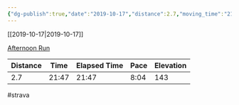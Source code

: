 ```yaml
---
{"dg-publish":true,"date":"2019-10-17","distance":2.7,"moving_time":"21:47","elapsed_time":"21:47","pace":"8:04","total_elevation_gain":143,"url":"https://www.strava.com/activities/2797024071","permalink":"/01-personal/strava/2019-10-17-afternoon-run/","dgPassFrontmatter":true}
---
```



[[2019-10-17\|2019-10-17]]

[Afternoon Run](https://www.strava.com/activities/2797024071)

| Distance | Time  | Elapsed Time | Pace | Elevation |
| -------- | ----- | ------------ | ---- | --------- |
| 2.7      | 21:47 | 21:47        | 8:04 | 143       |




#strava

